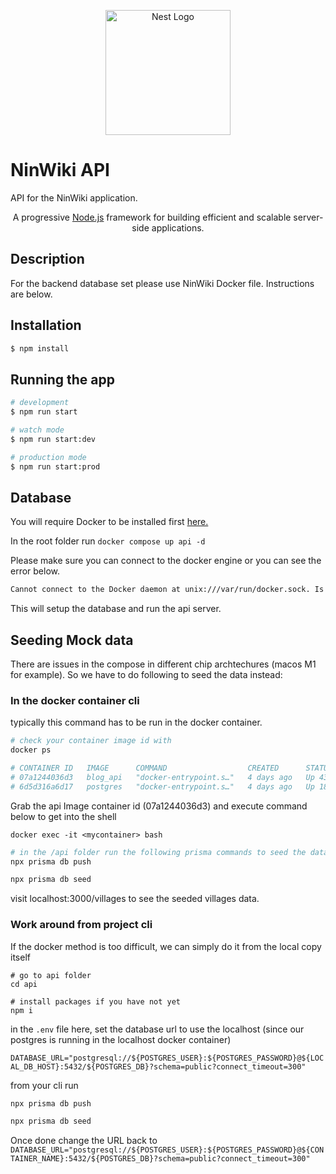 <p align="center">
  <a href="http://nestjs.com/" target="blank"><img src="https://nestjs.com/img/logo-small.svg" width="200" alt="Nest Logo" /></a>
</p>

# NinWiki API

API for the NinWiki application.

[circleci-image]: https://img.shields.io/circleci/build/github/nestjs/nest/master?token=abc123def456
[circleci-url]: https://circleci.com/gh/nestjs/nest

  <p align="center">A progressive <a href="http://nodejs.org" target="_blank">Node.js</a> framework for building efficient and scalable server-side applications.</p>

## Description

For the backend database set please use NinWiki Docker file. Instructions are below.

## Installation

```bash
$ npm install
```

## Running the app

```bash
# development
$ npm run start

# watch mode
$ npm run start:dev

# production mode
$ npm run start:prod
```

## Database

You will require Docker to be installed first [here.](https://docs.docker.com/get-docker/)

In the root folder run `docker compose up api -d`

Please make sure you can connect to the docker engine or you can see the error below.

``` bash
Cannot connect to the Docker daemon at unix:///var/run/docker.sock. Is the docker daemon running?
```

This will setup the database and run the api server.

## Seeding Mock data

There are issues in the compose in different chip archtechures (macos M1 for example). So we have to do following to seed the data instead:

### In the docker container cli 

typically this command has to be run in the docker container.

``` bash
# check your container image id with
docker ps

# CONTAINER ID   IMAGE      COMMAND                  CREATED      STATUS          PORTS                    NAMES
# 07a1244036d3   blog_api   "docker-entrypoint.s…"   4 days ago   Up 43 seconds   0.0.0.0:3000->3000/tcp   api
# 6d5d316a6d17   postgres   "docker-entrypoint.s…"   4 days ago   Up 18 minutes   0.0.0.0:5432->5432/tcp   api_db
```

Grab the api Image container id (07a1244036d3) and execute command below to get into the shell

```
docker exec -it <mycontainer> bash
```

```bash
# in the /api folder run the following prisma commands to seed the data
npx prisma db push

npx prisma db seed
```

visit localhost:3000/villages to see the seeded villages data.



### Work around from project cli

If the docker method is too difficult, we can simply do it from the local copy itself

```
# go to api folder
cd api

# install packages if you have not yet
npm i
```

in the `.env` file here, set the database url to use the localhost (since our postgres is running in the localhost docker container)

`DATABASE_URL="postgresql://${POSTGRES_USER}:${POSTGRES_PASSWORD}@${LOCAL_DB_HOST}:5432/${POSTGRES_DB}?schema=public?connect_timeout=300"`

from your cli run

```bash
npx prisma db push

npx prisma db seed
```

Once done change the URL back to 
`DATABASE_URL="postgresql://${POSTGRES_USER}:${POSTGRES_PASSWORD}@${CONTAINER_NAME}:5432/${POSTGRES_DB}?schema=public?connect_timeout=300"`